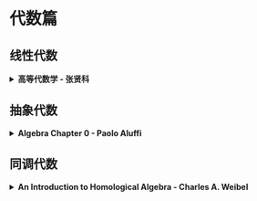 # 代数篇

## 线性代数

<details>

<summary><strong>高等代数学 - 张贤科</strong></summary>

(推荐人: fffmatch)

看过的为数不多的中式教材。这本书的优点缺点都很明显。

先说缺点，我个人是非常非常深恶痛绝从行列式起手的线性代数教法的，而这本书就是如此。因此我认为基本的线性代数不必从这本书上学习，事实上我觉得Gilbert Strang的书和Linear Algebra Done Right都是不错的选择，**学会了基本的线性变换观点后**可以来做做这本书。

而线性代数也是不能只有抽象观点的，**这本书里面的一些技术以及部分习题可以很好地锻炼人的线性代数水平**。这样养成的基础日后还是很有益处的。

这本书还有一些扩展内容(这是我喜欢此书的最主要原因)，比如Resultant，比如把k线性空间看成k\[ x ]的模，据此来研究线性变换(但这里处理的不是特别好，所谓的lambda矩阵不是一个好的处理方式，如果对这个有兴趣可以参看下面推荐的Algebra Chapter 0 - Paolo Aluffi)，比如一些抽象的内积空间，张量积，还有一些杂七杂八的抽象代数内容。如果你对数学有兴趣，那么读一本这样有些杂的书还是有一定好处的，可以提升一些你对代数的认识。

**个人认为学线性代数绝对不能只看一本书，而是要从几本书里面相互补充。因为线性代数实在是太重要了(分析要用，几何要用，代数要用，计算要用)，一本教材不可能方方面面都顾及到**。除了这本书，还有提到的Gilbert Strang的书以及Linear Algebra Done Right以外，还可以稍微当科普看一下Manin 的Linear Algebra and Geometry，里面会涉及到一些古典射影几何，很有意思

</details>

## 抽象代数

<details>

<summary><strong>Algebra Chapter 0 - Paolo Aluffi</strong></summary>

(推荐人:fffmatch)

很好的真正零基础的通识代数学书籍，讲解细致，习题生动丰富，涵盖了群论，环论，域以及伽罗瓦理论，模与同调代数。并且整本书会恰到好处地使用微量范畴语言，让人有一定感觉但不过分抽象。

整本书的选材很标准，群论部分包含了概念定义，群作用，有限群对称群，可解性，半直积等。环论包含了概念定义，一些关于特殊环的讨论(PID，UFD，Noetherian ring)，域包含了基本的域扩张和伽罗瓦理论，模部分一方面会给你偷偷灌输一些同调代数观念，另一方面会具体讨论一下整环上的模(比如rank dimension之类)，尤其是PID上的模。同调代数部分我没有看，或许直接去看下面推荐的Weibel也是不错的选择。

但在标准的选材下作者会安插很多有趣的小内容，他们或者是一个小专题或者是一系列习题。你会被要求手撕非常多的小阶群，会按着习题的提示去探索选择公理，Zorn引理和良序定理的等价性，会用PID上的模来分类矩阵的标准型(这一部分建议和张贤科的第七章比较阅读，两本书都有一些处理不是很合人胃口的地方)，会用域扩张弄明白小时候就听说到的神秘的三等分角的不可解性以及五次方程的根式不可解性。这就是这本书我推荐的理由，就像我为什么推荐卓里奇一样，这本书可以让你见识到很广阔(虽然不能说是很深刻)的代数学，可以让你见识到很多有趣的东西，而且好消息是，阅读他的难度并没有卓里奇那么大。

这本书唯一的一个小瑕疵就是，他有一些定理的证明没有用比较简单的处理方法，以及一些重要的工具被安插在了习题里，这一点需要读者自己探索。

</details>

## 同调代数

<details>

<summary><strong>An Introduction to Homological Algebra - Charles A. Weibel</strong></summary>

(fffmatch)

也算是比较公认的优质教材。我个人学同调代数完全是因为要学习代数拓扑。这本书的前五章(还没学完)已经非常足够**基本**代数拓扑的学习了，包含了基本导出函子，Tor与Ext的具体性质，谱序列，还有同调维数。

第二章之后学习的时候可以把阿贝尔范畴全都当模范畴思考，减轻一些痛苦(。

我猜可以建议和代数拓扑的学习同时进行，这样比较舒适。以及阅读此书需要微量对范畴语言的了解(读过上面的Chapter 0大概就行)。

</details>
